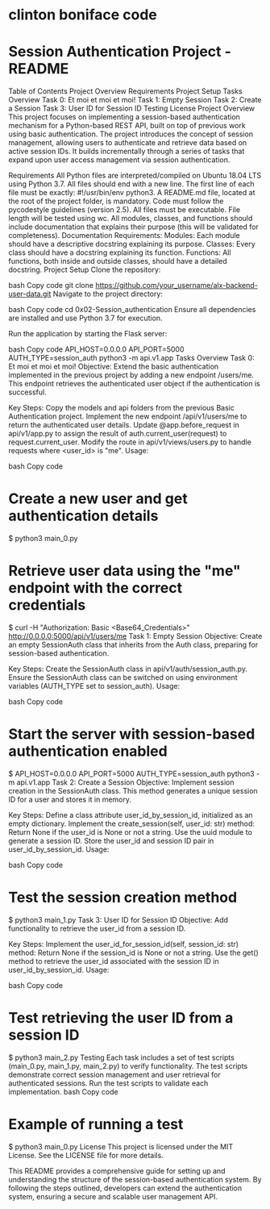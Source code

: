 # clinton boniface code 
# Session Authentication Project - README
Table of Contents
Project Overview
Requirements
Project Setup
Tasks Overview
Task 0: Et moi et moi et moi!
Task 1: Empty Session
Task 2: Create a Session
Task 3: User ID for Session ID
Testing
License
Project Overview
This project focuses on implementing a session-based authentication mechanism for a Python-based REST API, built on top of previous work using basic authentication. The project introduces the concept of session management, allowing users to authenticate and retrieve data based on active session IDs. It builds incrementally through a series of tasks that expand upon user access management via session authentication.

Requirements
All Python files are interpreted/compiled on Ubuntu 18.04 LTS using Python 3.7.
All files should end with a new line.
The first line of each file must be exactly: #!/usr/bin/env python3.
A README.md file, located at the root of the project folder, is mandatory.
Code must follow the pycodestyle guidelines (version 2.5).
All files must be executable.
File length will be tested using wc.
All modules, classes, and functions should include documentation that explains their purpose (this will be validated for completeness).
Documentation Requirements:
Modules: Each module should have a descriptive docstring explaining its purpose.
Classes: Every class should have a docstring explaining its function.
Functions: All functions, both inside and outside classes, should have a detailed docstring.
Project Setup
Clone the repository:

bash
Copy code
git clone https://github.com/your_username/alx-backend-user-data.git
Navigate to the project directory:

bash
Copy code
cd 0x02-Session_authentication
Ensure all dependencies are installed and use Python 3.7 for execution.

Run the application by starting the Flask server:

bash
Copy code
API_HOST=0.0.0.0 API_PORT=5000 AUTH_TYPE=session_auth python3 -m api.v1.app
Tasks Overview
Task 0: Et moi et moi et moi!
Objective: Extend the basic authentication implemented in the previous project by adding a new endpoint /users/me. This endpoint retrieves the authenticated user object if the authentication is successful.

Key Steps:
Copy the models and api folders from the previous Basic Authentication project.
Implement the new endpoint /api/v1/users/me to return the authenticated user details.
Update @app.before_request in api/v1/app.py to assign the result of auth.current_user(request) to request.current_user.
Modify the route in api/v1/views/users.py to handle requests where <user_id> is "me".
Usage:

bash
Copy code
# Create a new user and get authentication details
$ python3 main_0.py

# Retrieve user data using the "me" endpoint with the correct credentials
$ curl -H "Authorization: Basic <Base64_Credentials>" http://0.0.0.0:5000/api/v1/users/me
Task 1: Empty Session
Objective: Create an empty SessionAuth class that inherits from the Auth class, preparing for session-based authentication.

Key Steps:
Create the SessionAuth class in api/v1/auth/session_auth.py.
Ensure the SessionAuth class can be switched on using environment variables (AUTH_TYPE set to session_auth).
Usage:

bash
Copy code
# Start the server with session-based authentication enabled
$ API_HOST=0.0.0.0 API_PORT=5000 AUTH_TYPE=session_auth python3 -m api.v1.app
Task 2: Create a Session
Objective: Implement session creation in the SessionAuth class. This method generates a unique session ID for a user and stores it in memory.

Key Steps:
Define a class attribute user_id_by_session_id, initialized as an empty dictionary.
Implement the create_session(self, user_id: str) method:
Return None if the user_id is None or not a string.
Use the uuid module to generate a session ID.
Store the user_id and session ID pair in user_id_by_session_id.
Usage:

bash
Copy code
# Test the session creation method
$ python3 main_1.py
Task 3: User ID for Session ID
Objective: Add functionality to retrieve the user_id from a session ID.

Key Steps:
Implement the user_id_for_session_id(self, session_id: str) method:
Return None if the session_id is None or not a string.
Use the get() method to retrieve the user_id associated with the session ID in user_id_by_session_id.
Usage:

bash
Copy code
# Test retrieving the user ID from a session ID
$ python3 main_2.py
Testing
Each task includes a set of test scripts (main_0.py, main_1.py, main_2.py) to verify functionality.
The test scripts demonstrate correct session management and user retrieval for authenticated sessions.
Run the test scripts to validate each implementation.
bash
Copy code
# Example of running a test
$ python3 main_0.py
License
This project is licensed under the MIT License. See the LICENSE file for more details.

This README provides a comprehensive guide for setting up and understanding the structure of the session-based authentication system. By following the steps outlined, developers can extend the authentication system, ensuring a secure and scalable user management API.